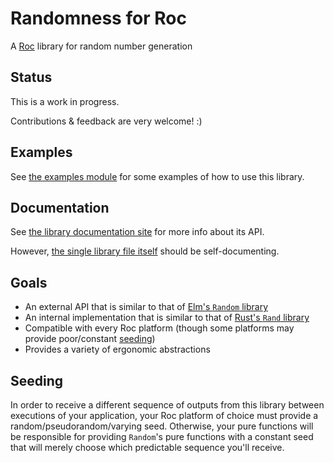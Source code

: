# Randomness for Roc

A [Roc](https://roc-lang.org) library for random number generation

## Status

This is a work in progress.

Contributions & feedback are very welcome! :)

## Examples

See [the examples module](https://github.com/JanCVanB/roc-random/blob/main/examples.roc)
for some examples of how to use this library.

## Documentation

See [the library documentation site](JanCVanB.github.io/roc-random)
for more info about its API.

However,
[the single library file itself](https://github.com/JanCVanB/roc-random/blob/main/Random.roc)
should be self-documenting.

## Goals

* An external API that is similar to that of
[Elm's `Random` library](https://github.com/elm/random)
* An internal implementation that is similar to that of
[Rust's `Rand` library](https://github.com/rust-random/rand)
* Compatible with every Roc platform
(though some platforms may provide poor/constant [seeding](#Seeding))
* Provides a variety of ergonomic abstractions

## Seeding

In order to receive a different sequence of outputs from this library
between executions of your application,
your Roc platform of choice must provide
a random/pseudorandom/varying seed.
Otherwise, your pure functions will be responsible
for providing `Random`'s pure functions with a constant seed
that will merely choose which predictable sequence you'll receive.
